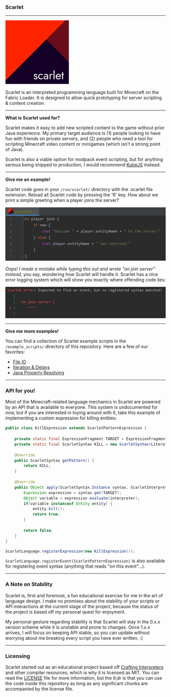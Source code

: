 ### Scarlet

---

<img src="resources/scarlet.png" alt="drawing" width="200"/>

Scarlet is an interpreted programming language built for Minecraft on the Fabric Loader. 
It is designed to allow quick prototyping for server scripting & content creation.

---

**What is Scarlet used for?**

Scarlet makes it easy to add new scripted content to the game without prior Java experience.
My primary target audience is (1) people looking to have fun with friends on private servers, and (2) people who
need a tool for scripting Minecraft video content or minigames (which isn't a strong point of Java).

Scarlet is also a viable option for modpack event scripting, but for anything serious being shipped to production,
I would recommend [KubeJS](https://kubejs.com/) instead.

---

**Give me an example!**

Scarlet code goes in your `/run/scarlet/` directory with the .scarlet file extension. 
Reload all Scarlet code by pressing the 'R' key.
How about we print a simple greeting when a player joins the server?

![join_script_example.png](resources/join_script_example.png)

*Oops! I made a mistake while typing this out and wrote "on join server" instead,* you say, wondering how Scarlet will handle it.
Scarlet has a nice error logging system which will show you exactly where offending code lies:

![scarlet_error.png](resources/scarlet_error.png)

---

**Give me more examples!**

You can find a collection of Scarlet example scripts in the `/example_scripts/` directory of this repository.
Here are a few of our favorites:

- [File IO](example_scripts/file_io.scarlet)
- [Iteration & Delays](example_scripts/delayed_iteration.scarlet)
- [Java Property Resolving](example_scripts/player_use_item.scarlet)

---

### API for you!

Most of the Minecraft-related language mechanics in Scarlet are powered by an API that is available to everyone.
This system is undocumented for now, but if you are interested in toying around with it, take this example of implementing a custom
expression for killing entities:

```java
public class KillExpression extends ScarletPatternExpression {

    private static final ExpressionFragment TARGET = ExpressionFragment.of();
    private static final ScarletSyntax KILL = new ScarletSyntax(LiteralFragment.of("kill"), TARGET);

    @Override
    public ScarletSyntax getPattern() {
        return KILL;
    }

    @Override
    public Object apply(ScarletSyntax.Instance syntax, ScarletInterpreter interpreter, BlockStatement block) {
        Expression expression = syntax.get(TARGET);
        Object variable = expression.evaluate(interpreter);
        if(variable instanceof Entity entity) {
            entity.kill();
            return true;
        }

        return false;
    }
}
```

```java
ScarletLanguage.registerExpression(new KillExpression());
```

`ScarletLanguage.registerEvent(ScarletPatternExpression)` is also available for registering event syntax (anything that reads "on this event"...).

---

### A Note on Stability

Scarlet is, first and foremost, a fun educational exercise for me in the art of language design. 
I make no promises about the stability of your scripts or API interactions at the current stage of the project,
because the status of the project is based off my personal quest for enjoyment.

My personal gesture regarding stability is that Scarlet will stay in the 0.x.x version scheme while it is unstable
and prone to changes. Once 1.x.x arrives, I will focus on keeping API stable, so you can update without worrying
about me breaking every script you have ever written. :)

---

### Licensing

Scarlet started out as an educational project based off [Crafting Interpreters](https://craftinginterpreters.com/) and other 
compiler resources, which is why it is licensed as MIT. You can read the [LICENSE](LICENSE) file for more information,
but the tl;dr is that you can use the code inside this repository as long as any significant chunks
are accompanied by the license file.